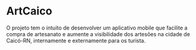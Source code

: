 # ArtCaico
O projeto tem o intuito de desenvolver um aplicativo mobile que facilite a compra de artesanato e aumente a visibilidade dos artesões na cidade de Caicó-RN, internamente e externamente para os turista.
